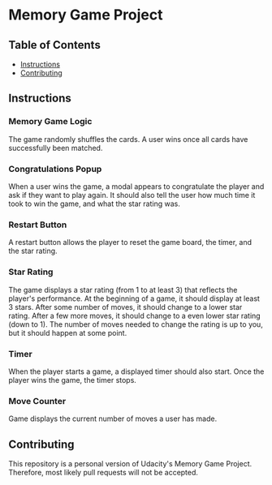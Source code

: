 # Memory Game Project

## Table of Contents

* [Instructions](#instructions)
* [Contributing](#contributing)

## Instructions

### Memory Game Logic
The game randomly shuffles the cards. A user wins once all cards have successfully been matched.

### Congratulations Popup
When a user wins the game, a modal appears to congratulate the player and ask if they want to play again. It should also tell the user how much time it took to win the game, and what the star rating was.

### Restart Button
A restart button allows the player to reset the game board, the timer, and the star rating.

### Star Rating
The game displays a star rating (from 1 to at least 3) that reflects the player's performance. At the beginning of a game, it should display at least 3 stars. After some number of moves, it should change to a lower star rating. After a few more moves, it should change to a even lower star rating (down to 1).
The number of moves needed to change the rating is up to you, but it should happen at some point.

### Timer
When the player starts a game, a displayed timer should also start. Once the player wins the game, the timer stops.

### Move Counter
Game displays the current number of moves a user has made.

## Contributing

This repository is a personal version of Udacity's Memory Game Project. Therefore, most likely pull requests will not be accepted.

